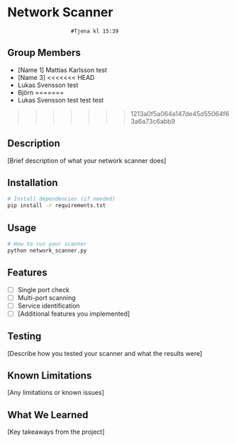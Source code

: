 # Network Scanner
                        #Tjena kl 15:39
## Group Members
- [Name 1]
Mattias Karlsson test
- [Name 3]
<<<<<<< HEAD
- Lukas Svensson test
- Björn
=======
- Lukas Svensson test test test
>>>>>>> 1213a0f5a064a147de45d55064f63a6a73c6abb9

## Description
[Brief description of what your network scanner does]

## Installation
```bash
# Install dependencies (if needed)
pip install -r requirements.txt
```

## Usage
```bash
# How to run your scanner
python network_scanner.py
```

## Features
- [ ] Single port check
- [ ] Multi-port scanning
- [ ] Service identification
- [ ] [Additional features you implemented]

## Testing
[Describe how you tested your scanner and what the results were]

## Known Limitations
[Any limitations or known issues]

## What We Learned
[Key takeaways from the project]

